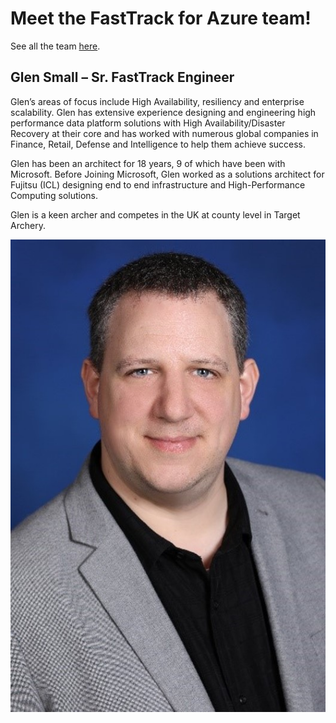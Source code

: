 # Meet the FastTrack for Azure team!

See all the team [here](../README.md).


## Glen Small – Sr. FastTrack Engineer 

Glen’s areas of focus include High Availability, resiliency and enterprise scalability.  Glen has extensive experience designing and engineering high performance data platform solutions with High Availability/Disaster Recovery at their core and has worked with numerous global companies in Finance, Retail, Defense and Intelligence to help them achieve success.

Glen has been an architect for 18 years, 9 of which have been with Microsoft.  Before Joining Microsoft, Glen worked as a solutions architect for Fujitsu (ICL) designing end to end infrastructure and High-Performance Computing solutions.

Glen is a keen archer and competes in the UK at county level in Target Archery.

![Glen Small](media/gsmall.jpg)